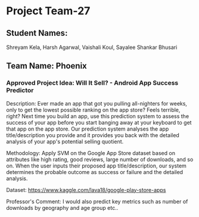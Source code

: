 # Project Team-27

## Student Names: 
Shreyam Kela,
Harsh Agarwal,
Vaishali Koul,
Sayalee Shankar Bhusari

## Team Name: Phoenix

### Approved Project Idea: Will It Sell? - Android App Success Predictor

Description: Ever made an app that got you pulling all-nighters for weeks, only to get the lowest possible ranking on the app store? Feels terrible, right? Next time you build an app, use this prediction system to assess the success of your app before you start banging away at your keyboard to get that app on the app store. Our prediction system analyses the app title/description you provide and it provides you back with the detailed analysis of your app's potential selling quotient.

Methodology: Apply SVM on the Google App Store dataset based on attributes like high rating, good reviews, large number of downloads, and so on. When the user inputs their proposed app title/description, our system determines the probable outcome as success or failure and the detailed analysis.

Dataset: https://www.kaggle.com/lava18/google-play-store-apps

Professor's Comment: I would also predict key metrics such as number of downloads by geography and age group etc.. 
